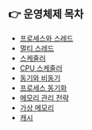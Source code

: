## 👉 운영체제 목차

- [프로세스와 스레드](https://github.com/corrvax/ComputerScienceStudy/blob/main/%ED%94%84%EB%A1%9C%EC%84%B8%EC%8A%A4%EC%99%80%20%EC%8A%A4%EB%A0%88%EB%93%9C.md)
- [멀티 스레드](https://github.com/corrvax/ComputerScienceStudy/blob/main/%EB%A9%80%ED%8B%B0%EC%8A%A4%EB%A0%88%EB%93%9C.md)
- [스케줄러](https://github.com/corrvax/ComputerScienceStudy/blob/main/%EC%8A%A4%EC%BC%80%EC%A4%84%EB%9F%AC.md)
- [CPU 스케줄러](https://github.com/corrvax/ComputerScienceStudy/blob/main/CPU%EC%8A%A4%EC%BC%80%EC%A4%84%EB%9F%AC.md)
- [동기와 비동기](https://github.com/corrvax/ComputerScienceStudy/blob/main/%EB%8F%99%EA%B8%B0%EC%99%80%20%EB%B9%84%EB%8F%99%EA%B8%B0.md)
- [프로세스 동기화]()
- [메모리 관리 전략]()
- [가상 메모리]()
- [캐시]()
